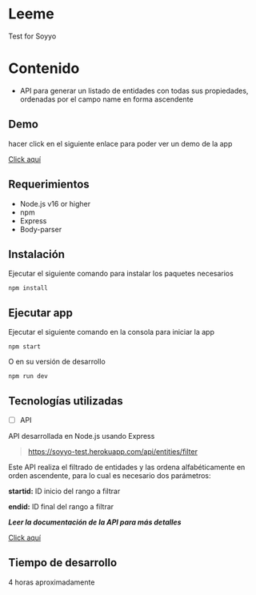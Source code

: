 ﻿# Leeme

Test for Soyyo


# Contenido

 - API para generar un listado de entidades con todas sus propiedades, ordenadas por el campo name en forma ascendente


## Demo
hacer click en el siguiente enlace para poder ver un demo de la app

[Click aquí](https://soyyo-test.herokuapp.com/apidoc)

## Requerimientos

  - Node.js v16 or higher
  - npm
  - Express
  - Body-parser

## Instalación
Ejecutar el siguiente comando para instalar los paquetes necesarios

    npm install

## Ejecutar app
Ejecutar el siguiente comando en la consola para iniciar la app

    npm start
O en su versión de desarrollo 
    
    npm run dev

## Tecnologías utilizadas

 - [ ] API

 API desarrollada en Node.js usando Express

> https://soyyo-test.herokuapp.com/api/entities/filter

Este API realiza el filtrado de entidades y las ordena alfabéticamente en orden ascendente, para lo cual es necesario dos parámetros:

**startid:** ID inicio del rango a filtrar

**endid:** ID final del rango a filtrar

**_Leer la documentación de la API para más detalles_** 

[Click aquí](https://soyyo-test.herokuapp.com/apidoc)

## Tiempo de desarrollo

4 horas aproximadamente
